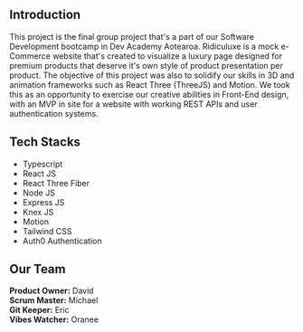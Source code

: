 ## Introduction

This project is the final group project that's a part of our Software Development bootcamp in Dev Academy Aotearoa. Ridiculuxe is a mock e-Commerce website that's created to visualize a luxury page designed for premium products that deserve it's own style of product presentation per product. The objective of this project was also to solidify our skills in 3D and animation frameworks such as React Three (ThreeJS) and Motion. We took this as an opportunity to exercise our creative abilities in Front-End design, with an MVP in site for a website with working REST APIs and user authentication systems.

## Tech Stacks

* Typescript
* React JS
* React Three Fiber
* Node JS
* Express JS
* Knex JS
* Motion
* Tailwind CSS
* Auth0 Authentication

## Our Team

**Product Owner:** David  
**Scrum Master:** Michael  
**Git Keeper:** Eric  
**Vibes Watcher:** Oranee  
